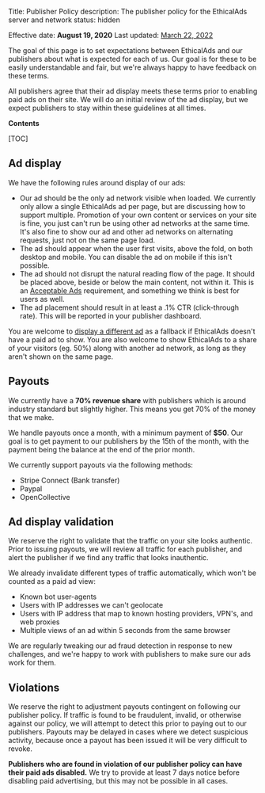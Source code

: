 Title: Publisher Policy
description: The publisher policy for the EthicalAds server and network
status: hidden

Effective date: **August 19, 2020**
Last updated: [March 22, 2022](https://github.com/readthedocs/ethicalads.io/commits/main/content/pages/publisher-policy.md)

The goal of this page is to set expectations between EthicalAds and our publishers about what is expected for each of us.
Our goal is for these to be easily understandable and fair,
but we're always happy to have feedback on these terms.

All publishers agree that their ad display meets these terms prior to enabling paid ads on their site.
We will do an initial review of the ad display,
but we expect publishers to stay within these guidelines at all times.

**Contents**

[TOC]

## Ad display

We have the following rules around display of our ads:

- Our ad should be the only ad network visible when loaded. We currently only allow a single EthicalAds ad per page, but are discussing how to support multiple. Promotion of your own content or services on your site is fine, you just can't run be using other ad networks at the same time. It's also fine to show our ad and other ad networks on alternating requests, just not on the same page load.
- The ad should appear when the user first visits, above the fold, on both desktop and mobile. You can disable the ad on mobile if this isn't possible.
- The ad should not disrupt the natural reading flow of the page. It should be placed above, beside or below the main content, not within it. This is an [Acceptable Ads](https://acceptableads.com/standard/) requirement, and something we think is best for users as well.
- The ad placement should result in at least a .1% CTR (click-through rate). This will be reported in your publisher dashboard.

You are welcome to [display a different ad](https://ethical-ad-client.readthedocs.io/en/latest/#customization) as a fallback if EthicalAds doesn't have a paid ad to show.
You are also welcome to show EthicalAds to a share of your visitors (eg. 50%) along with another ad network, as long as they aren't shown on the same page.

## Payouts

We currently have a **70% revenue share** with publishers
which is around industry standard but slightly higher.
This means you get 70% of the money that we make.

We handle payouts once a month,
with a minimum payment of **$50**.
Our goal is to get payment to our publishers by the 15th of the month,
with the payment being the balance at the end of the prior month.

We currently support payouts via the following methods:

- Stripe Connect (Bank transfer)
- Paypal
- OpenCollective

## Ad display validation

We reserve the right to validate that the traffic on your site looks authentic.
Prior to issuing payouts,
we will review all traffic for each publisher,
and alert the publisher if we find any traffic that looks inauthentic.

We already invalidate different types of traffic automatically,
which won't be counted as a paid ad view:

- Known bot user-agents
- Users with IP addresses we can't geolocate
- Users with IP address that map to known hosting providers, VPN's, and web proxies
- Multiple views of an ad within 5 seconds from the same browser

We are regularly tweaking our ad fraud detection in response to new challenges,
and we're happy to work with publishers to make sure our ads work for them.

## Violations

We reserve the right to adjustment payouts contingent on following our publisher policy.
If traffic is found to be fraudulent, invalid, or otherwise against our policy,
we will attempt to detect this prior to paying out to our publishers.
Payouts may be delayed in cases where we detect suspicious activity,
because once a payout has been issued it will be very difficult to revoke.

**Publishers who are found in violation of our publisher policy can have their paid ads disabled.**
We try to provide at least 7 days notice before disabling paid advertising,
but this may not be possible in all cases.
